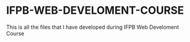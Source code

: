 # IFPB-WEB-DEVELOMENT-COURSE

This is all the files that I have developed during IFPB Web Develoment Course

